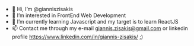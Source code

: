 - 👋 Hi, I’m @gianniszisakis
- 👀 I’m interested in FrontEnd Web Development
- 🌱 I’m currently learning Javascript and my target is to learn ReactJS
- 📫 Contact me through my e-mail giannis.zisakis@gmail.com or linkedin profile https://www.linkedin.com/in/giannis-zisakis/ ;)

<!---
gianniszisakis/gianniszisakis is a ✨ special ✨ repository because its `README.md` (this file) appears on your GitHub profile.
You can click the Preview link to take a look at your changes.
--->
